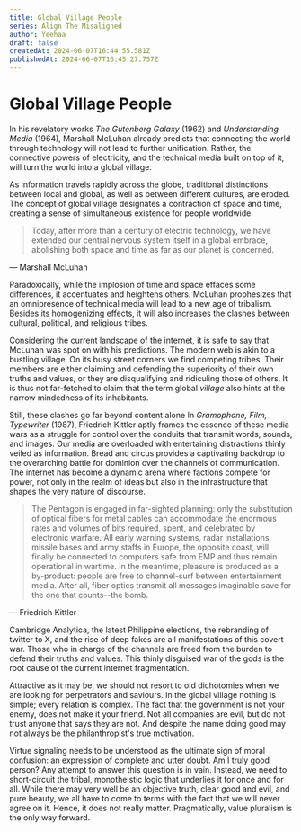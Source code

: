 ```yaml
---
title: Global Village People
series: Align The Misaligned
author: Yeehaa
draft: false
createdAt: 2024-06-07T16:44:55.581Z
publishedAt: 2024-06-07T16:45:27.757Z
---
```

# Global Village People

In his revelatory works *The Gutenberg Galaxy* (1962) and *Understanding Media* (1964), Marshall McLuhan already predicts that connecting the world through technology will not lead to further unification. Rather, the connective powers of electricity, and the technical media built on top of it, will turn the world into a global village.

As information travels rapidly across the globe, traditional distinctions between local and global, as well as between different cultures, are eroded. The concept of global village designates a contraction of space and time, creating a sense of simultaneous existence for people worldwide.

 > 
 > Today, after more than a century of electric technology, we have extended our central nervous system itself in a global embrace, abolishing both space and time as far as our planet is concerned.

— Marshall McLuhan

Paradoxically, while the implosion of time and space effaces some differences, it accentuates and heightens others. McLuhan prophesizes that an omnipresence of technical media will lead to a new age of tribalism. Besides its homogenizing effects, it will also increases the clashes between cultural, political, and religious tribes.

Considering the current landscape of the internet, it is safe to say that McLuhan was spot on with his predictions. The modern web is akin to a bustling village. On its busy street corners we find competing tribes. Their members are either claiming and defending the superiority of their own truths and values, or they are disqualifying and ridiculing those of others. It is thus not far-fetched to claim that the term global *village* also hints at the narrow mindedness of its inhabitants.

Still, these clashes go far beyond content alone In *Gramophone, Film, Typewriter* (1987), Friedrich Kittler aptly frames the essence of these media wars as a struggle for control over the conduits that transmit words, sounds, and images. Our media are overloaded with entertaining distractions thinly veiled as information. Bread and circus provides a captivating backdrop to the overarching battle for dominion over the channels of communication. The internet has become a dynamic arena where factions compete for power, not only in the realm of ideas but also in the infrastructure that shapes the very nature of discourse.

 > 
 > The Pentagon is engaged in far-sighted planning: only the substitution of optical fibers for metal cables can accommodate the enormous rates and volumes of bits required, spent, and celebrated by electronic warfare. All early warning systems, radar installations, missile bases and army staffs in Europe, the opposite coast, will finally be connected to computers safe from EMP and thus remain operational in wartime. In the meantime, pleasure is produced as a by-product: people are free to channel-surf between entertainment media. After all, fiber optics transmit all messages imaginable save for the one that counts--the bomb.

— Friedrich Kittler

Cambridge Analytica, the latest Philippine elections, the rebranding of twitter to X, and the rise of deep fakes are all manifestations of this covert war. Those who in charge of the channels are freed from the burden to defend their truths and values. This thinly disguised war of the gods is the root cause of the current internet fragmentation.

Attractive as it may be, we should not resort to old dichotomies when we are looking for perpetrators and saviours. In the global village nothing is simple; every relation is complex. The fact that the government is not your enemy, does not make it your friend. Not all companies are evil, but do not trust anyone that says they are not. And despite the name doing good may not always be the philanthropist's true motivation.

Virtue signaling needs to be understood as the ultimate sign of moral confusion: an expression of complete and utter doubt. Am I truly good person? Any attempt to answer this question is in vain. Instead, we need to short-circuit the tribal, monotheistic logic that underlies it for once and for all. While there may very well be an objective truth, clear good and evil, and pure beauty, we all have to come to terms with the fact that we will never agree on it. Hence, it does not really matter. Pragmatically, value pluralism is the only way forward.

